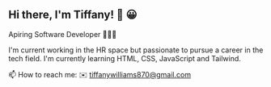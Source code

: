 ## Hi there, I'm Tiffany! 👋 😀

Apiring Software Developer 👩🏽‍💻

I'm current working in the HR space but passionate to pursue a career in the tech field.
I'm currently learning HTML, CSS, JavaScript and Tailwind.

📫 How to reach me: 
✉️ tiffanywilliams870@gmail.com

<!--
**TiffanyTWi/TiffanyTWi** is a ✨ _special_ ✨ repository because its `README.md` (this file) appears on your GitHub profile.

Here are some ideas to get you started:

- 🔭 I’m currently working on ...
- 🌱 I’m currently learning ...
- 👯 I’m looking to collaborate on ...
- 🤔 I’m looking for help with ...
- 💬 Ask me about ...
- 📫 How to reach me: ...
- 😄 Pronouns: ...
- ⚡ Fun fact: ...
-->
